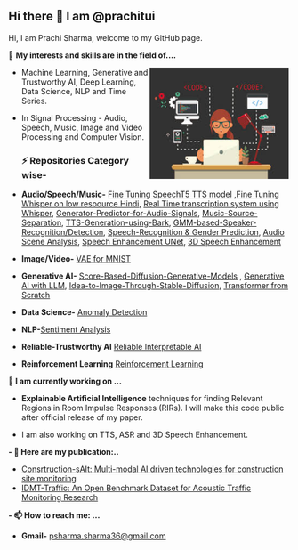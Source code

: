 ## Hi there 👋 I am @prachitui
Hi, I am Prachi Sharma, welcome to my GitHub page.

👀 **My interests and skills are in the field of....**


<img align="right" width="250" height="200" src="https://github.com/prachitui/prachitui/blob/main/code.jpeg"> 

*  Machine Learning, Generative and Trustworthy AI, Deep Learning, Data Science, NLP and Time Series.

* In Signal Processing - Audio, Speech, Music, Image and Video Processing and Computer Vision.
  ### ⚡ Repositories Category wise-
 - **Audio/Speech/Music-** [Fine Tuning SpeechT5 TTS model](https://github.com/prachitui/Fine-Tuning-and-Inference-on-SpeechT5-TTS-model-with-VoxPopuli-Dataset-Dutch-) ,[Fine Tuning Whisper on low resoource Hindi](https://github.com/prachitui/Fine-Tuning-Whisper-on-low-resource-Hindi-Language), [Real Time transcription system using Whisper](https://github.com/prachitui/Real-Time-Transcription-using-Whisper), [Generator-Predictor-for-Audio-Signals](https://github.com/prachitui/Generator-Predictor-for-Audio-Signals-using-CNN),  [Music-Source-Separation](https://github.com/prachitui/Music_Source_Separation),  [TTS-Generation-using-Bark](https://github.com/prachitui/Text-to-Speech-Generation-using-Bark), [GMM-based-Speaker-Recognition/Detection](https://github.com/prachitui/GMM-based-Speaker-Recognition), [Speech-Recognition & Gender Prediction](https://github.com/prachitui/Speech-Recognition-Gender-Prediction), [Audio Scene Analysis](https://github.com/prachitui/Audio-Scene-Analysis-UrbanSound8k),  [Speech Enhancement UNet](https://github.com/prachitui/Speech-Enhancement-Tensorflow-UNet-Softmask), [3D Speech Enhancement](https://github.com/prachitui/3-D-Speech-Enhancement-Network-using-L3DAS-2021-dataset)
 - **Image/Video-** [VAE for MNIST](https://github.com/prachitui/VAE-for-Modified-National-Institute-of-Standards-and-Technology-database-MNIST-)
 - **Generative AI-**  [Score-Based-Diffusion-Generative-Models](https://github.com/prachitui/Score-Based-Diffusion-Generative-Models) , [Generative AI with LLM](https://github.com/prachitui/Generative-AI-with-LLM),  [Idea-to-Image-Through-Stable-Diffusion](https://github.com/prachitui/Idea-to-Image-through-Stable-Diffusion), [Transformer from Scratch](https://github.com/prachitui/Transformer-from-Scratch)

- **Data Science-** [Anomaly Detection](https://github.com/prachitui/Anomaly-Detection)
- **NLP-**[Sentiment Analysis](https://github.com/prachitui/Sentiment-Analysis-NLP)
- **Reliable-Trustworthy AI** [Reliable Interpretable AI](https://github.com/prachitui/Reliable-Trustworthy-AI)
- **Reinforcement Learning** [Reinforcement Learning](https://github.com/prachitui/Reinforcement-Learning)

  
 **🔭 I am currently working on ...**
- **Explainable Artificial Intelligence** techniques for finding Relevant Regions in Room Impulse Responses (RIRs). I will make this code public after official release of my paper.
  
- I am also working on TTS, ASR and 3D Speech Enhancement.

 **- 🌱 Here are my publication:..**   
   - [Consrtruction-sAIt: Multi-modal AI driven technologies for construction site monitoring](https://pub.dega-akustik.de/DAGA_2022/data/articles/000201.pdf)
   - [IDMT-Traffic: An Open Benchmark Dataset for Acoustic Traffic Monitoring Research](https://arxiv.org/abs/2104.13620)


  
 **- 📫 How to reach me: ...**
  - **Gmail-** psharma.sharma36@gmail.com

 
<!--
**prachitui/prachitui** is a ✨ _special_ ✨ repository because its `README.md` (this file) appears on your GitHub profile.

Here are some ideas to get you started:

- 🔭 I’m currently working on ...
- 🌱 I’m currently learning ...
- 👯 I’m looking to collaborate on ...
- 🤔 I’m looking for help with ...
- 💬 Ask me about ...
- 📫 How to reach me: ...
- 😄 Pronouns: ...
- ⚡ Fun fact: ...
-->
